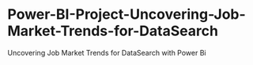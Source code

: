 # Power-BI-Project-Uncovering-Job-Market-Trends-for-DataSearch
Uncovering Job Market Trends for DataSearch with Power Bi
